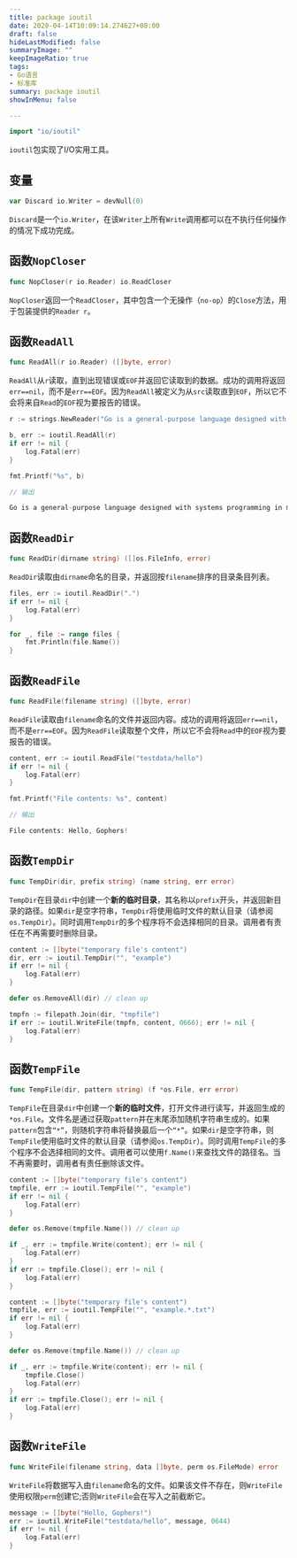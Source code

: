 ```yaml
---
title: package ioutil
date: 2020-04-14T10:09:14.274627+08:00
draft: false
hideLastModified: false
summaryImage: ""
keepImageRatio: true
tags:
- Go语言
- 标准库
summary: package ioutil
showInMenu: false

---
```


```go
import "io/ioutil"
```

`ioutil`包实现了I/O实用工具。

## 变量

```go
var Discard io.Writer = devNull(0)
```

`Discard`是一个`io.Writer`，在该`Writer`上所有`Write`调用都可以在不执行任何操作的情况下成功完成。

## 函数`NopCloser`

```go
func NopCloser(r io.Reader) io.ReadCloser
```

`NopCloser`返回一个`ReadCloser`，其中包含一个无操作（`no-op`）的`Close`方法，用于包装提供的`Reader r`。

## 函数`ReadAll`

```go
func ReadAll(r io.Reader) ([]byte, error)
```

`ReadAll`从`r`读取，直到出现错误或`EOF`并返回它读取到的数据。成功的调用将返回`err==nil`，而不是`err==EOF`。因为`ReadAll`被定义为从`src`读取直到`EOF`，所以它不会将来自`Read`的`EOF`视为要报告的错误。

```go
r := strings.NewReader("Go is a general-purpose language designed with systems programming in mind.")

b, err := ioutil.ReadAll(r)
if err != nil {
    log.Fatal(err)
}

fmt.Printf("%s", b)

// 输出

Go is a general-purpose language designed with systems programming in mind.
```

## 函数`ReadDir`

```go
func ReadDir(dirname string) ([]os.FileInfo, error)
```

`ReadDir`读取由`dirname`命名的目录，并返回按`filename`排序的目录条目列表。

```go
files, err := ioutil.ReadDir(".")
if err != nil {
    log.Fatal(err)
}

for _, file := range files {
    fmt.Println(file.Name())
}
```

## 函数`ReadFile`

```go
func ReadFile(filename string) ([]byte, error)
```

`ReadFile`读取由`filename`命名的文件并返回内容。成功的调用将返回`err==nil`，而不是`err==EOF`。因为`ReadFile`读取整个文件，所以它不会将`Read`中的`EOF`视为要报告的错误。

```go
content, err := ioutil.ReadFile("testdata/hello")
if err != nil {
    log.Fatal(err)
}

fmt.Printf("File contents: %s", content)

// 输出

File contents: Hello, Gophers!
```

## 函数`TempDir`

```go
func TempDir(dir, prefix string) (name string, err error)
```

`TempDir`在目录`dir`中创建一个**新的临时目录**，其名称以`prefix`开头，并返回新目录的路径。如果`dir`是空字符串，`TempDir`将使用临时文件的默认目录（请参阅`os.TempDir`）。同时调用`TempDir`的多个程序将不会选择相同的目录。调用者有责任在不再需要时删除目录。

```go
content := []byte("temporary file's content")
dir, err := ioutil.TempDir("", "example")
if err != nil {
    log.Fatal(err)
}

defer os.RemoveAll(dir) // clean up

tmpfn := filepath.Join(dir, "tmpfile")
if err := ioutil.WriteFile(tmpfn, content, 0666); err != nil {
    log.Fatal(err)
}
```

## 函数`TempFile`

```go
func TempFile(dir, pattern string) (f *os.File, err error)
```

`TempFile`在目录`dir`中创建一个**新的临时文件**，打开文件进行读写，并返回生成的`*os.File`。文件名是通过获取`pattern`并在末尾添加随机字符串生成的。如果`pattern`包含`“*”`，则随机字符串将替换最后一个`“*”`。如果`dir`是空字符串，则`TempFile`使用临时文件的默认目录（请参阅`os.TempDir`）。同时调用`TempFile`的多个程序不会选择相同的文件。调用者可以使用`f.Name()`来查找文件的路径名。当不再需要时，调用者有责任删除该文件。

```go
content := []byte("temporary file's content")
tmpfile, err := ioutil.TempFile("", "example")
if err != nil {
    log.Fatal(err)
}

defer os.Remove(tmpfile.Name()) // clean up

if _, err := tmpfile.Write(content); err != nil {
    log.Fatal(err)
}
if err := tmpfile.Close(); err != nil {
    log.Fatal(err)
}
```

```go
content := []byte("temporary file's content")
tmpfile, err := ioutil.TempFile("", "example.*.txt")
if err != nil {
    log.Fatal(err)
}

defer os.Remove(tmpfile.Name()) // clean up

if _, err := tmpfile.Write(content); err != nil {
    tmpfile.Close()
    log.Fatal(err)
}
if err := tmpfile.Close(); err != nil {
    log.Fatal(err)
}
```

## 函数`WriteFile`

```go
func WriteFile(filename string, data []byte, perm os.FileMode) error
```

`WriteFile`将数据写入由`filename`命名的文件。如果该文件不存在，则`WriteFile`使用权限`perm`创建它;否则`WriteFile`会在写入之前截断它。

```go
message := []byte("Hello, Gophers!")
err := ioutil.WriteFile("testdata/hello", message, 0644)
if err != nil {
    log.Fatal(err)
}
```
